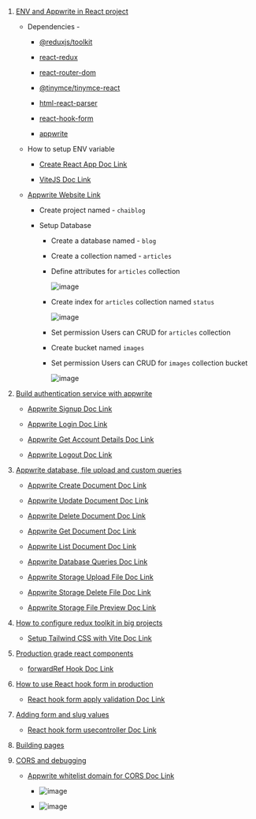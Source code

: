 1. [ENV and Appwrite in React project](https://youtu.be/4_JlIr8yry0?si=coUxwKfTCi5epL47)

    - Dependencies -

        - [@reduxjs/toolkit](https://www.npmjs.com/package/@reduxjs/toolkit)

        - [react-redux](https://www.npmjs.com/package/react-redux)

        - [react-router-dom](https://www.npmjs.com/package/react-router-dom)

        - [@tinymce/tinymce-react](https://www.npmjs.com/package/@tinymce/tinymce-react)

        - [html-react-parser](https://www.npmjs.com/package/html-react-parser)

        - [react-hook-form](https://www.npmjs.com/package/react-hook-form)

        - [appwrite](https://www.npmjs.com/package/appwrite)
    
    - How to setup ENV variable

        - [Create React App Doc Link](https://create-react-app.dev/docs/adding-custom-environment-variables/)

        - [ViteJS Doc Link](https://vitejs.dev/guide/env-and-mode.html)

    - [Appwrite Website Link](https://cloud.appwrite.io/)
   
        - Create project named - `chaiblog`
   
        - Setup Database
   
            - Create a database named - `blog`
            
            - Create a collection named - `articles`
            
            - Define attributes for `articles` collection
            
                 ![image](https://github.com/satyam-seth-learnings/reactjs_learning/assets/63374020/5d3a78bf-2d20-481d-972f-3df199c845a1)
            
            - Create index for `articles` collection named `status`
            
                 ![image](https://github.com/satyam-seth-learnings/reactjs_learning/assets/63374020/b5d1ce25-b115-4bc7-ba17-e2a830525e6d)
            
            - Set permission Users can CRUD for `articles` collection
            
            - Create bucket named `images`
            
            - Set permission Users can CRUD for `images` collection bucket
            
                ![image](https://github.com/satyam-seth-learnings/reactjs_learning/assets/63374020/44ed42b6-43a6-4236-8440-419ee46a9909)

2. [Build authentication service with appwrite](https://youtu.be/0Py5cGGW2lE?si=l_SdmZ_3zs6X1Dwn)
   
   - [Appwrite Signup Doc Link](https://appwrite.io/docs/references/cloud/client-web/account#create)
   
   - [Appwrite Login Doc Link](https://appwrite.io/docs/references/cloud/client-web/account#createEmailSession)
   
   - [Appwrite Get Account Details Doc Link](https://appwrite.io/docs/references/cloud/client-web/account#get)
   
   - [Appwrite Logout Doc Link](https://appwrite.io/docs/references/cloud/client-web/account#deleteSession)

3. [Appwrite database, file upload and custom queries]()

    - [Appwrite Create Document Doc Link](https://appwrite.io/docs/references/cloud/client-web/databases#createDocument)

    - [Appwrite Update Document Doc Link](https://appwrite.io/docs/references/cloud/client-web/databases#updateDocument)

    - [Appwrite Delete Document Doc Link](https://appwrite.io/docs/references/cloud/client-web/databases#deleteDocument)

    - [Appwrite Get Document Doc Link](https://appwrite.io/docs/references/cloud/client-web/databases#getDocument)

    - [Appwrite List Document Doc Link](https://appwrite.io/docs/references/cloud/client-web/databases#listDocuments)

    - [Appwrite Database Queries Doc Link](https://appwrite.io/docs/products/databases/queries)

    - [Appwrite Storage Upload File Doc Link](https://appwrite.io/docs/references/cloud/client-web/storage#updateFile)

    - [Appwrite Storage Delete File Doc Link](https://appwrite.io/docs/references/cloud/client-web/storage#deleteFile)

    - [Appwrite Storage File Preview Doc Link](https://appwrite.io/docs/references/cloud/client-web/storage#getFilePreview)

4. [How to configure redux toolkit in big projects](https://youtu.be/8QGKg_W5sDQ?si=zCDeQESjiu1dTLEZ)

    - [Setup Tailwind CSS with Vite Doc Link](https://tailwindcss.com/docs/guides/vite)

5. [Production grade react components](https://youtu.be/BSaYsHVpaK0?si=qEfEN0fwVZhDb7-A)

    - [forwardRef Hook Doc Link](https://react.dev/reference/react/forwardRef)

6. [How to use React hook form in production](https://youtu.be/lfMyCuB6xfc?si=GQnU07Au_58-URn1)

    - [React hook form apply validation Doc Link](https://react-hook-form.com/get-started#Applyvalidation)

7. [Adding form and slug values](https://youtu.be/-6LvNku2nJE?si=yBGdYIHG1iYIBBKD)

    - [React hook form usecontroller Doc Link](https://react-hook-form.com/docs/usecontroller/controller)

8. [Building pages](https://youtu.be/rC644qOZUro?si=ZWDlJzeNY7SU-fag)

9. [CORS and debugging](https://youtu.be/Od4rQCU41s4?si=weBgha2LSW_KUYfT)

    - [Appwrite whitelist domain for CORS Doc Link](https://appwrite.io/docs/quick-starts/react#step-1)

        - ![image](https://github.com/satyam-seth-learnings/reactjs_learning/assets/63374020/cf41225b-0148-4776-9a42-ef35f24e355a)

        - ![image](https://github.com/satyam-seth-learnings/reactjs_learning/assets/63374020/dbd323db-96ef-41a3-ab4c-c798435c19f2)


